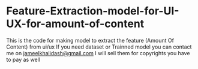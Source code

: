 # Feature-Extraction-model-for-UI-UX-for-amount-of-content

This is the code for making model to extract the feature (Amount Of Content) from ui/ux
If you need dataset or Trainned model you can contact me on jameelkhalidash@gmail.com I will sell them for copyrights you have to pay as well
